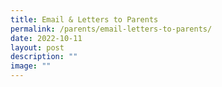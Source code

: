 ```yaml
---
title: Email & Letters to Parents
permalink: /parents/email-letters-to-parents/
date: 2022-10-11
layout: post
description: ""
image: ""
---
```

